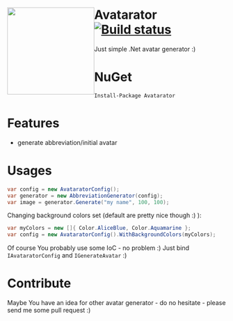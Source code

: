 <a href="https://www.gitcheese.com/app/#/projects/84ee016e-8d39-4647-83dc-88b2c8b0e3ae/pledges/create" target="_blank" style="float:left;" > <img src="https://api.gitcheese.com/v1/projects/84ee016e-8d39-4647-83dc-88b2c8b0e3ae/badges" width="200px" /> </a>
Avatarator [![Build status](https://ci.appveyor.com/api/projects/status/uf021jx0uwmss48o?retina=true)](https://ci.appveyor.com/project/mgibas/avatarator)
====
Just simple .Net avatar generator :)

NuGet
====
```
Install-Package Avatarator
```

Features
====
* generate abbreviation/initial avatar

Usages
====
```csharp
var config = new AvataratorConfig();
var generator = new AbbreviationGenerator(config);
var image = generator.Generate("my name", 100, 100);
```
Changing background colors set (default are pretty nice though :) ):
```csharp
var myColors = new []{ Color.AliceBlue, Color.Aquamarine };
var config = new AvataratorConfig().WithBackgroundColors(myColors);
```
Of course You probably use some IoC - no problem :) Just bind `IAvataratorConfig` and `IGenerateAvatar` :)

Contribute
====
Maybe You have an idea for other avatar generator - do no hesitate - please send me some pull request :)
